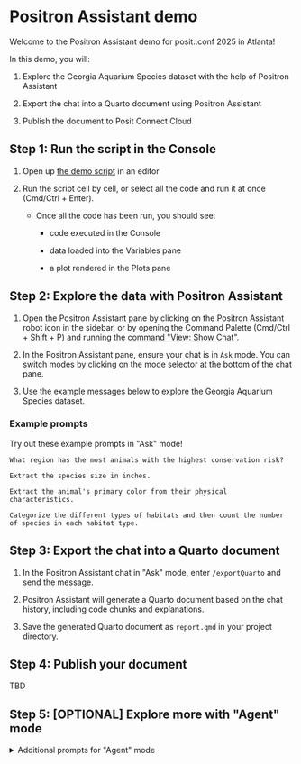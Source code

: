 # Positron Assistant demo

Welcome to the Positron Assistant demo for posit::conf 2025 in Atlanta!

In this demo, you will:

1. Explore the Georgia Aquarium Species dataset with the help of Positron Assistant

1. Export the chat into a Quarto document using Positron Assistant

1. Publish the document to Posit Connect Cloud

## Step 1: Run the script in the Console

1. Open up [the demo script](./python-demo.py) in an editor

1. Run the script cell by cell, or select all the code and run it at once (Cmd/Ctrl + Enter).

   - Once all the code has been run, you should see:

        - code executed in the Console

        - data loaded into the Variables pane

        - a plot rendered in the Plots pane

## Step 2: Explore the data with Positron Assistant

1. Open the Positron Assistant pane by clicking on the Positron Assistant robot icon in the sidebar, or by opening the Command Palette (Cmd/Ctrl + Shift + P) and running the [command "View: Show Chat"](command:workbench.panel.chat).

1. In the Positron Assistant pane, ensure your chat is in `Ask` mode. You can switch modes by clicking on the mode selector at the bottom of the chat pane.

1. Use the example messages below to explore the Georgia Aquarium Species dataset.

### Example prompts

Try out these example prompts in "Ask" mode!

```
What region has the most animals with the highest conservation risk?
```

```
Extract the species size in inches.
```

```
Extract the animal's primary color from their physical characteristics.
```

```
Categorize the different types of habitats and then count the number of species in each habitat type.
```

## Step 3: Export the chat into a Quarto document

1. In the Positron Assistant chat in "Ask" mode, enter `/exportQuarto` and send the message.

1. Positron Assistant will generate a Quarto document based on the chat history, including code chunks and explanations.

1. Save the generated Quarto document as `report.qmd` in your project directory.

## Step 4: Publish your document

TBD

## Step 5: [OPTIONAL] Explore more with "Agent" mode

<details>
<summary>Additional prompts for "Agent" mode</summary>

### Additional prompts for "Agent" mode

1. Start a new chat by clicking on the "+" icon at the top of the Positron Assistant sidebar chat.

1. Switch to "Agent" mode by clicking on the mode selector at the bottom of the chat pane and selecting "Agent".

1. Ensure you have the demo script attached to the chat context. If it is not already attached:

    1. Open the file in the editor

    1. Drag the file tab to the sidebar chat; or in the Command Palette (Cmd/Ctrl + Shift + P), run the [command "Chat: Add File to Chat"](command:workbench.action.chat.attachFile).

1. Then, try these additional prompts:

    ```
    Update the script to change the colour scheme to oceanic colours.
    ```

    - Run the script to see the changes reflected in the plot. If you're satisfied with the changes, you can "Keep" the changes.

    ```
    Create a heatmap of the conservation risk by region.
    ```

    - Positron Assistant may prompt you to "Run Code" to better understand the data and execute code in the Console. Click "Run Code" to execute the code in the Console.

</details>